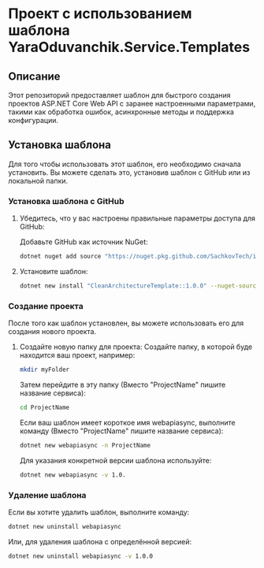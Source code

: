 # Проект с использованием шаблона YaraOduvanchik.Service.Templates

## Описание

Этот репозиторий предоставляет шаблон для быстрого создания проектов ASP.NET Core Web API с заранее настроенными параметрами, такими как обработка ошибок, асинхронные методы и поддержка конфигурации.

## Установка шаблона

Для того чтобы использовать этот шаблон, его необходимо сначала установить. Вы можете сделать это, установив шаблон с GitHub или из локальной папки.

### Установка шаблона с GitHub

1. Убедитесь, что у вас настроены правильные параметры доступа для GitHub:

   Добавьте GitHub как источник NuGet:
   ```bash
   dotnet nuget add source "https://nuget.pkg.github.com/SachkovTech/index.json" --name github --username "YOUR_GITHUB_USERNAME" --password "YOUR_GITHUB_TOKEN"
   ```

2. Установите шаблон:
   ```bash
   dotnet new install "CleanArchitectureTemplate::1.0.0" --nuget-source "https://nuget.pkg.github.com/SachkovTech/index.json"
   ```

### Создание проекта
После того как шаблон установлен, вы можете использовать его для создания нового проекта.

1. Создайте новую папку для проекта:
   Создайте папку, в которой буде находится ваш проект, например:
    ```bash
   mkdir myFolder
   ```

   Затем перейдите в эту папку (Вместо "ProjectName" пишите название сервиса):
    ```bash
   cd ProjectName
   ```
   
   Если ваш шаблон имеет короткое имя webapiasync, выполните команду (Вместо "ProjectName" пишите название сервиса):
   ```bash
   dotnet new webapiasync -n ProjectName
   ```
   Для указания конкретной версии шаблона используйте:
   ```bash
   dotnet new webapiasync -v 1.0.
   ```
   
### Удаление шаблона
Если вы хотите удалить шаблон, выполните команду:
```bash
dotnet new uninstall webapiasync
```
Или, для удаления шаблона с определённой версией:
```bash
dotnet new uninstall webapiasync -v 1.0.0
```
